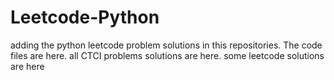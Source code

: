 # Leetcode-Python
adding the python leetcode problem solutions in this repositories. 
The code files are here.
all CTCI problems solutions are here.
some leetcode solutions are here
























































































































































































































































































































































































































































































































